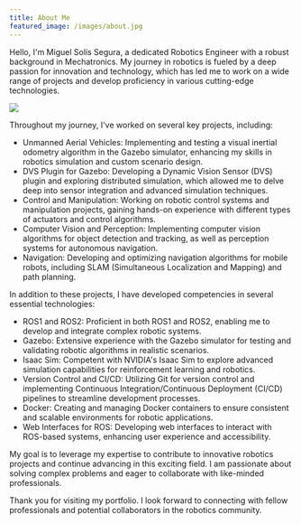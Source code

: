 ```yaml
---
title: About Me
featured_image: /images/about.jpg
---
```


Hello, I'm Miguel Solís Segura, a dedicated Robotics Engineer with a robust background in Mechatronics. My journey in robotics is fueled by a deep passion for innovation and technology, which has led me to work on a wide range of projects and develop proficiency in various cutting-edge technologies.

![](/images/about.jpg)

Throughout my journey, I've worked on several key projects, including:

- Unmanned Aerial Vehicles: Implementing and testing a visual inertial odometry algorithm in the Gazebo simulator, enhancing my skills in robotics simulation and custom scenario design.
- DVS Plugin for Gazebo: Developing a Dynamic Vision Sensor (DVS) plugin and exploring distributed simulation, which allowed me to delve deep into sensor integration and advanced simulation techniques.
- Control and Manipulation: Working on robotic control systems and manipulation projects, gaining hands-on experience with different types of actuators and control algorithms.
- Computer Vision and Perception: Implementing computer vision algorithms for object detection and tracking, as well as perception systems for autonomous navigation.
- Navigation: Developing and optimizing navigation algorithms for mobile robots, including SLAM (Simultaneous Localization and Mapping) and path planning.

In addition to these projects, I have developed competencies in several essential technologies:

- ROS1 and ROS2: Proficient in both ROS1 and ROS2, enabling me to develop and integrate complex robotic systems.
- Gazebo: Extensive experience with the Gazebo simulator for testing and validating robotic algorithms in realistic scenarios.
- Isaac Sim: Competent with NVIDIA's Isaac Sim to explore advanced simulation capabilities for reinforcement learning and robotics.
- Version Control and CI/CD: Utilizing Git for version control and implementing Continuous Integration/Continuous Deployment (CI/CD) pipelines to streamline development processes.
- Docker: Creating and managing Docker containers to ensure consistent and scalable environments for robotic applications.
- Web Interfaces for ROS: Developing web interfaces to interact with ROS-based systems, enhancing user experience and accessibility.

My goal is to leverage my expertise to contribute to innovative robotics projects and continue advancing in this exciting field. I am passionate about solving complex problems and eager to collaborate with like-minded professionals.

Thank you for visiting my portfolio. I look forward to connecting with fellow professionals and potential collaborators in the robotics community.